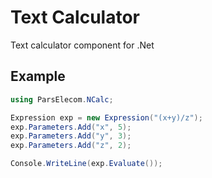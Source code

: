# Text Calculator

Text calculator component for .Net
## Example

```c#
using ParsElecom.NCalc;

Expression exp = new Expression("(x+y)/z");
exp.Parameters.Add("x", 5);
exp.Parameters.Add("y", 3);
exp.Parameters.Add("z", 2);

Console.WriteLine(exp.Evaluate());
```
